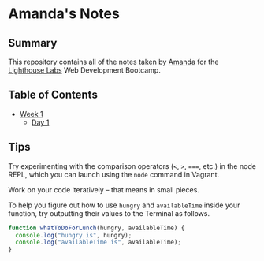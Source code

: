 # Amanda's Notes
## Summary

This repository contains all of the notes taken by [Amanda](https://github.com/a-tuyen) for the [Lighthouse Labs](https://www.lighthouselabs.ca/) Web Development Bootcamp.

## Table of Contents

* [Week 1](/Week_1)
  * [Day 1](Day_1)

## Tips

Try experimenting with the comparison operators (`<`, `>`, `===`, etc.) in the node REPL, which you can launch using the `node` command in Vagrant.

Work on your code iteratively – that means in small pieces. 

To help you figure out how to use `hungry` and `availableTime` inside your function, try outputting their values to the Terminal as follows.

```javascript
function whatToDoForLunch(hungry, availableTime) {
  console.log("hungry is", hungry);
  console.log("availableTime is", availableTime);
}
```